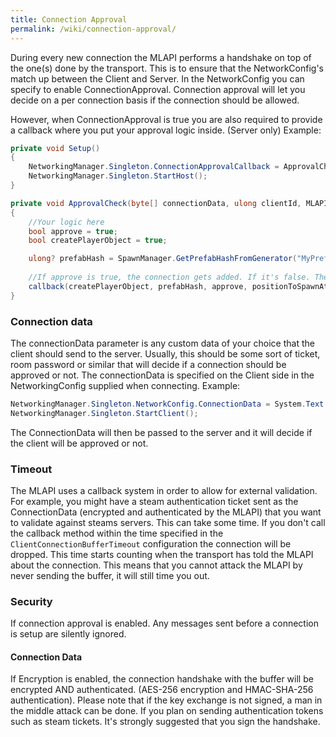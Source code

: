 ```yaml
---
title: Connection Approval
permalink: /wiki/connection-approval/
---
```


During every new connection the MLAPI performs a handshake on top of the one(s) done by the transport. This is to ensure that the NetworkConfig's match up between the Client and Server. In the NetworkConfig you can specify to enable ConnectionApproval. Connection approval will let you decide on a per connection basis if the connection should be allowed.

However, when ConnectionApproval is true you are also required to provide a callback where you put your approval logic inside. (Server only) Example:
```csharp
private void Setup() 
{
    NetworkingManager.Singleton.ConnectionApprovalCallback = ApprovalCheck;
    NetworkingManager.Singleton.StartHost();
}

private void ApprovalCheck(byte[] connectionData, ulong clientId, MLAPI.NetworkingManager.ConnectionApprovedDelegate callback)
{
    //Your logic here
    bool approve = true;
    bool createPlayerObject = true;

    ulong? prefabHash = SpawnManager.GetPrefabHashFromGenerator("MyPrefabHashGenerator"); // The prefab hash. Use null to use the default player prefab
    
    //If approve is true, the connection gets added. If it's false. The client gets disconnected
    callback(createPlayerObject, prefabHash, approve, positionToSpawnAt, rotationToSpawnWith);
}
```

### Connection data
The connectionData parameter is any custom data of your choice that the client should send to the server. Usually, this should be some sort of ticket, room password or similar that will decide if a connection should be approved or not. The connectionData is specified on the Client side in the NetworkingConfig supplied when connecting. Example:
```csharp
NetworkingManager.Singleton.NetworkConfig.ConnectionData = System.Text.Encoding.ASCII.GetBytes("room password");
NetworkingManager.Singleton.StartClient();
```
The ConnectionData will then be passed to the server and it will decide if the client will be approved or not.


### Timeout
The MLAPI uses a callback system in order to allow for external validation. For example, you might have a steam authentication ticket sent as the ConnectionData (encrypted and authenticated by the MLAPI) that you want to validate against steams servers. This can take some time. If you don't call the callback method within the time specified in the ``ClientConnectionBufferTimeout`` configuration the connection will be dropped. This time starts counting when the transport has told the MLAPI about the connection. This means that you cannot attack the MLAPI by never sending the buffer, it will still time you out.


### Security
If connection approval is enabled. Any messages sent before a connection is setup are silently ignored.

#### Connection Data
If Encryption is enabled, the connection handshake with the buffer will be encrypted AND authenticated. (AES-256 encryption and HMAC-SHA-256 authentication). Please note that if the key exchange is not signed, a man in the middle attack can be done. If you plan on sending authentication tokens such as steam tickets. It's strongly suggested that you sign the handshake.